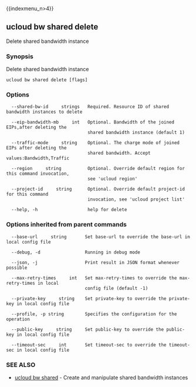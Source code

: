 {{indexmenu_n>4}}

## ucloud bw shared delete

Delete shared bandwidth instance

### Synopsis

Delete shared bandwidth instance

```
ucloud bw shared delete [flags]
```

### Options

```
  --shared-bw-id     strings   Required. Resource ID of shared bandwidth instances to delete 

  --eip-bandwidth-mb     int   Optional. Bandwidth of the joined EIPs,after deleting the
                               shared bandwidth instance (default 1) 

  --traffic-mode     string    Optional. The charge mode of joined EIPs after deleting the
                               shared bandwidth. Accept values:Bandwidth,Traffic 

  --region     string          Optional. Override default region for this command invocation,
                               see 'ucloud region' 

  --project-id     string      Optional. Override default project-id for this command
                               invocation, see 'ucloud project list' 

  --help, -h                   help for delete 

```

### Options inherited from parent commands

```
  --base-url     string       Set base-url to override the base-url in local config file 

  --debug, -d                 Running in debug mode 

  --json, -j                  Print result in JSON format whenever possible 

  --max-retry-times     int   Set max-retry-times to override the max-retry-times in local
                              config file (default -1) 

  --private-key     string    Set private-key to override the private-key in local config file 

  --profile, -p string        Specifies the configuration for the operation 

  --public-key     string     Set public-key to override the public-key in local config file 

  --timeout-sec     int       Set timeout-sec to override the timeout-sec in local config file 

```

### SEE ALSO

* [ucloud bw shared](developer/cli/cmd/ucloud/bw/shared)	 - Create and manipulate shared bandwidth instances

